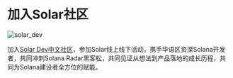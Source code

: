 # 加入Solar社区

![solar_dev](/solar_dev.jpg)

加入[Solar Dev中文社区](https://t.me/+XKKjL1jdENtlZTBl)，参加Solar线上线下活动，携手华语区资深Solana开发者，共同冲刺Solana Radar黑客松，共同见证从想法到产品落地的成长历程，共同为Solana建设者全方位的赋能。
